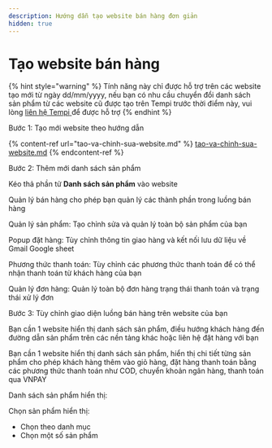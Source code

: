 ```yaml
---
description: Hướng dẫn tạo website bán hàng đơn giản
hidden: true
---
```


# Tạo website bán hàng



{% hint style="warning" %}
Tính năng này chỉ được hỗ trợ trên các website tạo mới từ ngày dd/mm/yyyy, nếu bạn có nhu cầu chuyển đổi danh sách sản phẩm từ các website cũ được tạo trên Tempi trước thời điểm này, vui lòng [liên hệ Tempi](https://m.me/tempi.vn)[ ](https://m.me/tempi.vn)để được hỗ trợ
{% endhint %}

Bước 1: Tạo mới website theo hướng dẫn

{% content-ref url="tao-va-chinh-sua-website.md" %}
[tao-va-chinh-sua-website.md](tao-va-chinh-sua-website.md)
{% endcontent-ref %}

Bước 2: Thêm mới danh sách sản phẩm

Kéo thả phần tử **Danh sách sản phẩm** vào website

Quản lý bán hàng cho phép bạn quản lý các thành phần trong luồng bán hàng

Quản lý sản phẩm: Tạo chỉnh sửa và quản lý toàn bộ sản phẩm của bạn

Popup đặt hàng: Tùy chỉnh thông tin giao hàng và kết nối lưu dữ liệu về Gmail Google sheet

Phương thức thanh toán: Tùy chỉnh các phương thức thanh toán để có thể nhận thanh toán từ khách hàng của bạn

Quản lý đơn hàng: Quản lý toàn bộ đơn hàng trạng thái thanh toán và trạng thái xử lý đơn



Bước 3: Tùy chỉnh giao diện luồng bán hàng trên website của bạn

Bạn cần 1 website hiển thị danh sách sản phẩm, điều hướng khách hàng đến đường dẫn sản phẩm trên các nền tảng khác hoặc liên hệ đặt hàng với bạn&#x20;

Bạn cần 1 website hiển thị danh sách sản phẩm, hiển thị chi tiết từng sản phẩm cho phép khách hàng thêm vào giỏ hàng, đặt hàng thanh toán bằng các phương thức thanh toán như COD, chuyển khoản ngân hàng, thanh toán qua VNPAY&#x20;

Danh sách sản phẩm hiển thị:

Chọn sản phẩm hiển thị:

* Chọn theo danh mục
* Chọn một số sản phẩm





